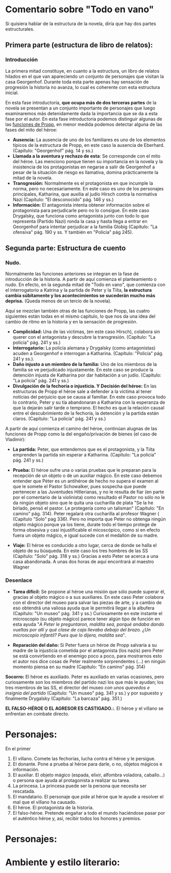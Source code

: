 # Comentario sobre "Todo en vano"

Si quisiera hablar de la estructura de la novela, diría que hay dos partes estructurales.

## Primera parte (estructura de libro de relatos):

### Introducción

La primera mitad constituye, en cuanto a la estructura, un libro de relatos hilados en el que van apareciendo un conjunto de personajes que visitan la casa Georgenhof. Durante toda esta parte apenas hay sensación de progresión la historia no avanza, lo cual es coherente con esta estructura inicial. 

En esta fase introductoria, **que ocupa más de dos terceras partes** de la novela se presentan a un conjunto importante de personajes que luego examinaremos más detenidamente dada la importancia que se da a esta fase por el autor. En esta fase introductoria podemos distinguir algunas de las [funciones de Propp](https://elciervoherido.wordpress.com/2017/08/01/la-morfologia-del-cuento-de-vladimir-propp/), en menor medida podemos detectar alguna de las fases del mito del héroe: 

- **Ausencia:** La ausencia de uno de los familiares es uno de los elementos típicos de la estructura de Propp, en este caso la ausencia de Eberhard.(Capítulo: "Georgenhof" pág. 14 y ss.)
- **Llamada a la aventura y rechazo de esta**: Se corresponde con el mito del héroe. Las menciono porque tienen su importancia en la novela y la insistencia de los protagonistas en negarse a salir de Georgenhof a pesar de la situación de riesgo es llamativa, domina prácticamente la mitad de la novela.
- **Transgresión:** Normalmente es el protagonista en que incumple la norma, pero no necesariamente. En este caso es uno de los personajes principales, Katharina, que auxilia al judío Hirsch contra la normativa Nazi (Capítulo: "El desconocido" pág. 146 y ss.)
- **Información:** El antagonista intenta obtener información sobre el protagonista para perjudicarle pero no lo consigue. En este caso Drygalsky, que funciona como antagonista junto con todo lo que representa (Partido Nazi) ronda la casa y hasta llega a entrar en Georgenhof para intentar perjudicar a la familia Globig (Capítulo: "La ofensiva" pág. 190 y ss. Y también en "Policía" pág 245).

## Segunda parte: Estructura de cuento

### Nudo.

Normalmente las funciones anteriores se integran en la fase de introducción de la historia. A partir de aquí comienza el planteamiento o nudo. En efecto, en la segunda mitad de "Todo en vano", que comienza con el interrogatorio a Katrina y la partida de Peter y la Tiíta, **la estructura cambia súbitamente y los acontecimientos se sucederán mucho más deprisa.** (Queda menos de un tercio de la novela).

Aquí se mezclan también otras de las funciones de Propp, las cuatro siguientes están todas en el mismo capítulo, lo que nos da una idea del cambio de ritmo en la historia y en la sensación de progresión.

- **Complicidad:** Una de las víctimas, (en este caso Hirsch), colabora sin querer con el antagonista y descubre la transgresión. (Capítulo: "La policía" pág. 241 y ss.)
- **Interrogatorio:** La policía alemana y Drygalsky (como antagonistas) acuden a Georgenhof e interrogan a Katharina. (Capítulo: "Policía" pág. 241 y ss.).
- **Daño injusto a un miembro de la familia:** Uno de los miembros de la familia se ve perjudicado injustamente. En este caso se produce la detención injusta de Katharina por dar habitación a un judío. (Capítulo: "La policía" pág. 241 y ss.)
- **Divulgación de la fechoría o injusticia. Y Decisión del héroe:** En las estructuras de Propp el héroe sale a defender a la víctima al tener noticias del perjuicio que se causa al familiar. En este caso provoca todo lo contrario, Peter y su tía abandonaran a Katharina con la esperanza de que la dejarán salir tarde o temprano. El hecho es que la relación causal entre el descubrimiento de la fechoría, la detención y la partida están claros. (Capítulo: "La policía" pág. 241 y ss.)

A  partir de aquí comienza el camino del héroe, continúan alugnas de las funciones de Propp como la del engaño/privación de bienes (el caso de Vladimir):

- **La partida:** Peter, que entendemos que es el protagonista, y la Tiíta emprenden la partida sin esperar a Katharina. (Capítulo: "La policía" pág. 241 y ss.)

- **Prueba:** El héroe sufre una o varias pruebas que le preparan para la recepción de un objeto o de un auxiliar mágico. En este caso debemos entender que Péter es un antihéroe de hecho no supera el examen al que le somete el Pastor Schowalker, pues sospecha que puede pertenecer a las Juventudes Hitlerianas, y no le resulta de fiar (en parte por el comentario de la violinista) como resultado el Pastor no sólo no le da ningún objeto sino que le quita una cucharilla de plata "Se la he birlado, pensó el pastor. Le protegería como un talisman" (Capítulo: "En camino" pág. 314). Peter regalará otra cucharilla al profesor Wagner ( (Capítulo "Solo" pag 336). Pero no importa que Peter no obtenga ningún objeto mágico porque ya los tiene, durate todo el tiempo protege de forma obsesiva y casi injustificable el micoscópico, como si en efecto fuera un objeto mágico, e igual sucede con el medallón de su madre.

- **Viaje:** El héroe es conducido a otro lugar, cerca de donde se halla el objeto de su búsqueda. En este caso los tres hombres de las SS (Capítulo: "Solo" pág. 318 y ss.) Gracias a esto Peter se acerca a una casa abandonada. A unas dos horas de aquí encontrará al maestro Wagner

### Desenlace

- **Tarea difícil:** Se propone al héroe una misión que sólo puede superar él, gracias al objeto mágico o a sus auxiliares. En este caso Peter colabora con el director del museo para salvar las piezas de arte, y a cambio de eso obtendrá una valiosa ayuda que le permitirá llegar a la albufera (Capítulo: "Un museo" pág. 341 y ss.) Curiosamente en este instante el microscopio (su objeto mágico) parece tener algún tipo de función en esta ayuda "*A Peter le preguntaron, maldita sea, porqué andaba dando vueltas por allí y qué clase de caja llevaba debajo del brazo. ¿Un microscopio infantil? Pues que lo dijera, maldita sea*".

- **Reparación del daño:** Si Peter fuera un héroe de Propp salvaría a su madre de la injusticia cometida por el antagonista (los nazis) pero Peter se está convirtiendo en el enemigo poco a poco, para mostrarnos esto el autor nos dice cosas de Peter realmente sorprendentes (...) en ningún momento piensa en su madre (Capítulo: "En camino" pág. 314)

**Socorro:** El héroe es auxiliado. Peter es auxiliado en varias ocasiones, pero curiosamente son los miembros del partido nazi los que más le ayudan; los tres miembros de las SS, el director del museo *con unos quevedos e insignia del partido* (Capítulo: "Un museo" pág. 341 y ss.) y por supuesto y finalmente Drygalsky (Capítulo: "La barcaza" pág. 351.)

**EL FALSO-HÉROE O EL AGRESOR ES CASTIGADO.:**. El héroe y el villano se enfrentan en combate directo.


# Personajes:

En el primer 

1. El villano. Comete las fechorías, lucha contra el héroe y le persigue.
2. El donante. Pone a prueba al héroe para darle, o no, objetos mágicos e información.
3. El auxiliar. El objeto mágico (espada, elixir, alfombra voladora, caballo…) o persona que ayuda al protagonista a realizar su tarea.
4. La princesa. La princesa puede ser la persona que necesita ser rescatada.
5. El mandatario. El personaje que pide al héroe que le ayude a resolver el mal que el villano ha causado.
6. El héroe. El protagonista de la historia.
7. El falso-héroe. Pretende engañar a todo el mundo haciéndose pasar por el auténtico héroe y, así, recibir todos los honores y premios.



# Personajes:


# Ambiente y estilo literario:
